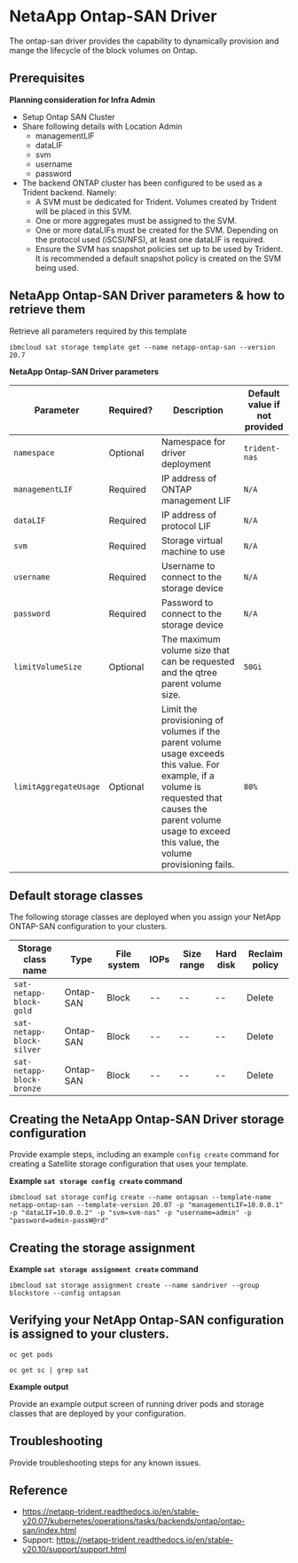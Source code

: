 # NetaApp Ontap-SAN Driver

The ontap-san driver provides the capability to dynamically provision and mange the lifecycle of the block volumes on Ontap.

## Prerequisites

**Planning consideration for Infra Admin**
* Setup Ontap SAN Cluster
* Share following details with Location Admin
   - managementLIF
   - dataLIF
   - svm
   - username
   - password
* The backend ONTAP cluster has been configured to be used as a Trident backend. Namely:
   * A SVM must be dedicated for Trident. Volumes created by Trident will be placed in this SVM.
   * One or more aggregates must be assigned to the SVM.
   * One or more dataLIFs must be created for the SVM. Depending on the protocol used (iSCSI/NFS), at least one dataLIF is required.
   * Ensure the SVM has snapshot policies set up to be used by Trident. It is recommended a default snapshot policy is created on the SVM being used.

## NetaApp Ontap-SAN Driver parameters & how to retrieve them

Retrieve all parameters required by this template
```
ibmcloud sat storage template get --name netapp-ontap-san --version 20.7
```

**NetaApp Ontap-SAN Driver parameters**

| Parameter | Required? | Description | Default value if not provided |
| --- | --- | --- | --- |
| `namespace` | Optional | Namespace for driver deployment | `trident-nas` |
| `managementLIF` | Required | IP address of ONTAP management LIF | `N/A` |
| `dataLIF` | Required | IP address of protocol LIF | `N/A` |
| `svm` | Required | Storage virtual machine to use | `N/A` |
| `username` | Required | Username to connect to the storage device | `N/A` |
| `password` | Required | Password to connect to the storage device | `N/A` |
| `limitVolumeSize` | Optional | The maximum volume size that can be requested and the qtree parent volume size. | `50Gi` |
| `limitAggregateUsage` | Optional | Limit the provisioning of volumes if the parent volume usage exceeds this value. For example, if a volume is requested that causes the parent volume usage to exceed this value, the volume provisioning fails.  | `80%` |

## Default storage classes

The following storage classes are deployed when you assign your NetApp ONTAP-SAN configuration to your clusters.

| Storage class name | Type | File system | IOPs | Size range | Hard disk | Reclaim policy |
| --- | --- | --- | --- | --- | --- | --- |
| `sat-netapp-block-gold` | Ontap-SAN | Block | -- | -- | -- | Delete |
| `sat-netapp-block-silver` | Ontap-SAN | Block | -- | -- | -- | Delete |
| `sat-netapp-block-bronze` | Ontap-SAN | Block | -- | -- | -- | Delete | 


## Creating the NetaApp Ontap-SAN Driver storage configuration

Provide example steps, including an example `config create` command for creating a Satellite storage configuration that uses your template.

**Example `sat storage config create` command**

```
ibmcloud sat storage config create --name ontapsan --template-name netapp-ontap-san --template-version 20.07 -p "managementLIF=10.0.0.1" -p "dataLIF=10.0.0.2" -p "svm=svm-nas" -p "username=admin" -p "password=admin-passW@rd"
```

## Creating the storage assignment

**Example `sat storage assignment create` command**

```
ibmcloud sat storage assignment create --name sandriver --group blockstore --config ontapsan
```

## Verifying your NetApp Ontap-SAN configuration is assigned to your clusters.


```
oc get pods 
```

```
oc get sc | grep sat
```


**Example output**

Provide an example output screen of running driver pods and storage classes that are deployed by your configuration.


## Troubleshooting

Provide troubleshooting steps for any known issues.


## Reference

- https://netapp-trident.readthedocs.io/en/stable-v20.07/kubernetes/operations/tasks/backends/ontap/ontap-san/index.html
- Support: https://netapp-trident.readthedocs.io/en/stable-v20.10/support/support.html
